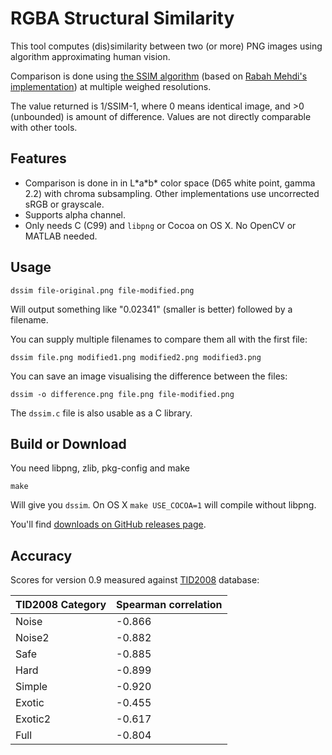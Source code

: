 # RGBA Structural Similarity

This tool computes (dis)similarity between two (or more) PNG images using algorithm approximating human vision.

Comparison is done using [the SSIM algorithm](https://ece.uwaterloo.ca/~z70wang/research/ssim/) (based on [Rabah Mehdi's implementation](http://mehdi.rabah.free.fr/SSIM/)) at multiple weighed resolutions.

The value returned is 1/SSIM-1, where 0 means identical image, and >0 (unbounded) is amount of difference. Values are not directly comparable with other tools.

## Features

* Comparison is done in in L\*a\*b\* color space (D65 white point, gamma 2.2) with chroma subsampling. Other implementations use uncorrected sRGB or grayscale.
* Supports alpha channel.
* Only needs C (C99) and `libpng` or Cocoa on OS X. No OpenCV or MATLAB needed.

## Usage

    dssim file-original.png file-modified.png

Will output something like "0.02341" (smaller is better) followed by a filename.

You can supply multiple filenames to compare them all with the first file:

    dssim file.png modified1.png modified2.png modified3.png

You can save an image visualising the difference between the files:

    dssim -o difference.png file.png file-modified.png

The `dssim.c` file is also usable as a C library.

## Build or Download

You need libpng, zlib, pkg-config and make

    make

Will give you `dssim`. On OS X `make USE_COCOA=1` will compile without libpng.

You'll find [downloads on GitHub releases page](https://github.com/pornel/dssim/releases).

## Accuracy

Scores for version 0.9 measured against [TID2008][1] database:

TID2008 Category | Spearman correlation
--- | ---
Noise   | -0.866
Noise2  | -0.882
Safe    | -0.885
Hard    | -0.899
Simple  | -0.920
Exotic  | -0.455
Exotic2 | -0.617
Full    | -0.804

[1]: http://www.computervisiononline.com/dataset/tid2008-tampere-image-database-2008
